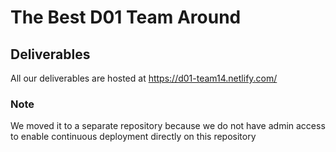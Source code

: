 # The Best D01 Team Around

## Deliverables
All our deliverables are hosted at https://d01-team14.netlify.com/

### Note
We moved it to a separate repository because we do not have admin access to enable continuous deployment directly on this repository